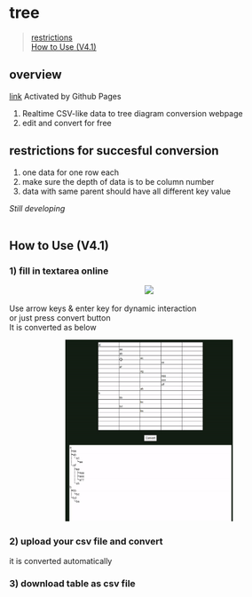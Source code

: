 # tree

> [restrictions](#restrictions-for-succesful-conversion)  
> [How to Use (V4.1)](#how-to-use-v41)  

## overview
[link](https://oculi-s.github.io/tree/) Activated by Github Pages
1) Realtime CSV-like data to tree diagram conversion webpage
2) edit and convert for free

## restrictions for succesful conversion
1) one data for one row each
2) make sure the depth of data is to be column number
3) data with same parent should have all different key value

*Still developing*
<br>
<br>

## How to Use (V4.1)
### 1) fill in textarea online

<div align=center>
<img src=https://user-images.githubusercontent.com/44251667/145671829-3ca3d3e6-ee19-4fa3-8a47-de5f1a55d550.png width=40%>
</div>

Use arrow keys & enter key for dynamic interaction<br>
or just press convert button<br>
It is converted as below

<div align=center>
<img src=https://github.com/oculi-s/tree/blob/master/V4.1/prev.gif width=60%>
</div>

### 2) upload your csv file and convert
it is converted automatically

### 3) download table as csv file
